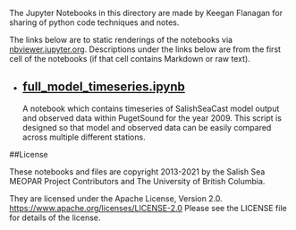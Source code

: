 The Jupyter Notebooks in this directory are made by Keegan Flanagan
for sharing of python code techniques and notes.

The links below are to static renderings of the notebooks via
[nbviewer.jupyter.org](https://nbviewer.jupyter.org/).
Descriptions under the links below are from the first cell of the notebooks
(if that cell contains Markdown or raw text).

* ## [full_model_timeseries.ipynb](https://nbviewer.jupyter.org/github/SalishSeaCast/analysis-keegan/blob/master/notebooks/Tools/full_model_timeseries.ipynb)  
    
    A notebook which contains timeseries of SalishSeaCast model output and observed data within PugetSound for the year 2009. This script is designed so that model and observed data can be easily compared across multiple different stations. 


##License

These notebooks and files are copyright 2013-2021
by the Salish Sea MEOPAR Project Contributors
and The University of British Columbia.

They are licensed under the Apache License, Version 2.0.
https://www.apache.org/licenses/LICENSE-2.0
Please see the LICENSE file for details of the license.
